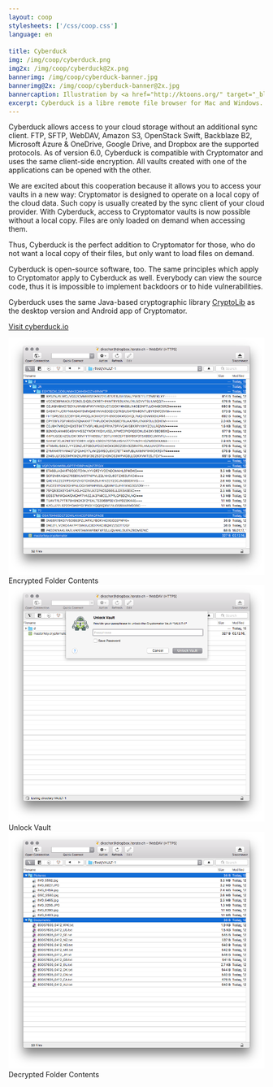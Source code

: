 ```yaml
---
layout: coop
stylesheets: ['/css/coop.css']
language: en

title: Cyberduck
img: /img/coop/cyberduck.png
img2x: /img/coop/cyberduck@2x.png
bannerimg: /img/coop/cyberduck-banner.jpg
bannerimg@2x: /img/coop/cyberduck-banner@2x.jpg
bannercaption: Illustration by <a href="http://ktoons.org/" target="_blank">Katharina Hagemann</a>
excerpt: Cyberduck is a libre remote file browser for Mac and Windows. As of version 6.0, Cyberduck supports Cryptomator vaults and thus is the perfect tool for all, who do not want to synchronize their cloud files locally.
---
```

Cyberduck allows access to your cloud storage without an additional sync client. FTP, SFTP, WebDAV, Amazon S3, OpenStack Swift, Backblaze B2, Microsoft Azure & OneDrive, Google Drive, and Dropbox are the supported protocols. As of version 6.0, Cyberduck is compatible with Cryptomator and uses the same client-side encryption. All vaults created with one of the applications can be opened with the other.

We are excited about this cooperation because it allows you to access your vaults in a new way: Cryptomator is designed to operate on a local copy of the cloud data. Such copy is usually created by the sync client of your cloud provider. With Cyberduck, access to Cryptomator vaults is now possible without a local copy. Files are only loaded on demand when accessing them.

Thus, Cyberduck is the perfect addition to Cryptomator for those, who do not want a local copy of their files, but only want to load files on demand.

Cyberduck is open-source software, too. The same principles which apply to Cryptomator apply to Cyberduck as well. Everybody can view the source code, thus it is impossible to implement backdoors or to hide vulnerabilities.

Cyberduck uses the same Java-based cryptographic library <a href="https://github.com/cryptomator/cryptolib" target="_blank">CryptoLib</a> as the desktop version and Android app of Cryptomator.

<a class="btn btn-primary" href="https://cyberduck.io/cryptomator/" target="_blank"><span class="glyphicon glyphicon-link"></span> Visit cyberduck.io</a>

<div class="row">
  <div class="col-sm-12 col-md-4">
    <div class="thumbnail text-center">
      <img src="/img/coop/cyberduck-screenshot-1.png"/>
      <div class="caption">Encrypted Folder Contents</div>
    </div>
  </div>
  <div class="clearfix visible-sm-block"></div>
  <div class="col-sm-12 col-md-4">
    <div class="thumbnail text-center">
      <img src="/img/coop/cyberduck-screenshot-2.png"/>
      <div class="caption">Unlock Vault</div>
    </div>
  </div>
  <div class="clearfix visible-sm-block"></div>
  <div class="col-sm-12 col-md-4">
    <div class="thumbnail text-center">
      <img src="/img/coop/cyberduck-screenshot-3.png"/>
      <div class="caption">Decrypted Folder Contents</div>
    </div>
  </div>
</div>
